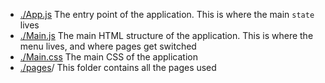 - [./App.js](./App.js) The entry point of the application. This is where the main `state` lives
- [./Main.js](./Main.js) The main HTML structure of the application. This is where the menu lives, and where pages get switched
- [./Main.css](./Main.css) The main CSS of the application
- [./pages](./pages)/ This folder contains all the pages used